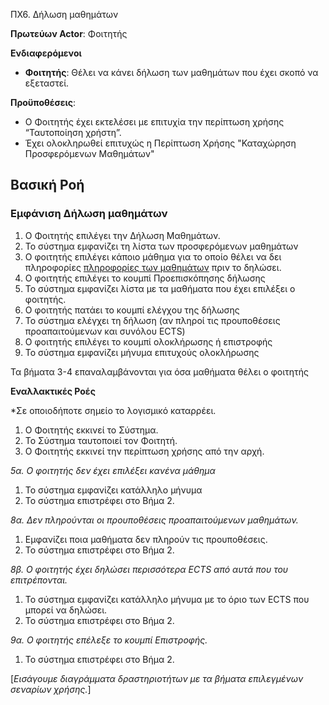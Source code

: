 ΠΧ6. Δήλωση μαθημάτων 

**Πρωτεύων Actor**: Φοιτητής  

**Ενδιαφερόμενοι**
 
- **Φοιτητής**: Θέλει να κάνει δήλωση των μαθημάτων που έχει σκοπό να εξεταστεί. 

**Προϋποθέσεις**: 
- Ο Φοιτητής έχει εκτελέσει με επιτυχία την περίπτωση χρήσης “Ταυτοποίηση χρήστη”. 
- Έχει ολοκληρωθεί επιτυχώς η Περίπτωση Χρήσης "Καταχώρηση Προσφερόμενων Μαθημάτων"

## Βασική Ροή

### Εμφάνιση Δήλωση μαθημάτων
1. Ο Φοιτητής επιλέγει την Δήλωση Μαθημάτων.
2. Το σύστημα εμφανίζει τη λίστα των προσφερόμενων μαθημάτων
3. Ο φοιτητής επιλέγει κάποιο μάθημα για το οποίο θέλει να δει πληροφορίες [πληροφορίες των μαθημάτων]( uc5-course-info-presentation.md )  πριν το δηλώσει.
5. Ο φοιτητής επιλέγει το κουμπί Προεπισκόπησης δήλωσης
6. Το σύστημα εμφανίζει λίστα με τα μαθήματα που έχει επιλέξει ο φοιτητής.
7. Ο φοιτητής πατάει το κουμπί ελέγχου της δήλωσης
8. Το σύστημα ελέγχει τη δήλωση (αν πληροί τις προυποθέσεις προαπαιτούμενων και συνόλου ECTS)
9. Ο φοιτητής επιλέγει το κουμπί ολοκλήρωσης ή επιστροφής
10. Το σύστημα εμφανίζει μήνυμα επιτυχούς ολοκλήρωσης


Τα βήματα 3-4 επαναλαμβάνονται για όσα μαθήματα θέλει ο φοιτητής


**Εναλλακτικές Ροές**

*Σε οποιοδήποτε σημείο το λογισμικό καταρρέει.
1. Ο Φοιτητής εκκινεί το Σύστημα.
2. Το Σύστημα ταυτοποιεί τον Φοιτητή.
3. Ο Φοιτητής εκκινεί την περίπτωση χρήσης από την αρχή.

*5α. Ο φοιτητής δεν έχει επιλέξει κανένα μάθημα*
1. Το σύστημα εμφανίζει κατάλληλο μήνυμα
2. Το σύστημα επιστρέφει στο Βήμα 2.

*8α. Δεν πληρούνται οι προυποθέσεις προαπαιτούμενων μαθημάτων.*
1. Εμφανίζει ποια μαθήματα δεν πληρούν τις προυποθέσεις.
2. Το σύστημα επιστρέφει στο Βήμα 2.

*8β. Ο φοιτητής έχει δηλώσει περισσότερα ECTS από αυτά που του επιτρέπονται.*
1. Το σύστημα εμφανίζει κατάλληλο μήνυμα με το όριο των ECTS που μπορεί να δηλώσει.
2. Το σύστημα επιστρέφει στο Βήμα 2.  

*9α. Ο φοιτητής επέλεξε το κουμπί Επιστροφής.*
1. Το σύστημα επιστρέφει στο Βήμα 2.

\[*Εισάγουμε διαγράμματα δραστηριοτήτων με τα βήματα επιλεγμένων σεναρίων χρήσης.*\]